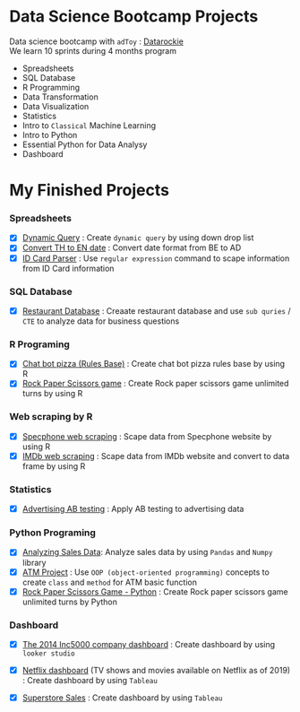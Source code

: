 # Data Science Bootcamp Projects
Data science bootcamp with `adToy` : [Datarockie](https://web.facebook.com/datarockie)  
  We learn 10 sprints during 4 months program

- Spreadsheets
- SQL Database
- R Programming
- Data Transformation
- Data Visualization
- Statistics
- Intro to `Classical` Machine Learning
- Intro to Python
- Essential Python for Data Analysy
- Dashboard

# My Finished Projects
### Spreadsheets
- [x] [Dynamic Query](Spreadsheets/Project%20Dynamic%20Query.pdf) : Create `dynamic query` by using down drop list
- [x] [Convert TH to EN date](Spreadsheets/Project%20Convert%20TH%20to%20EN%20Date.pdf) : Convert date format from BE to AD
- [x] [ID Card Parser](Spreadsheets/Project%20ID%20Card%20Parser.pdf) : Use `regular expression` command to scape information from ID Card information
### SQL Database
- [x] [Restaurant Database](SQL%20database/restaurant.sql) : Creaate restaurant database and use `sub quries` / `CTE` to analyze data for business questions
### R Programing
- [x] [Chat bot pizza (Rules Base)](R%20Programming/ChatBotPizza.r) : Create chat bot pizza rules base by using R
- [x] [Rock Paper Scissors game](R%20Programming/rockpaperscissors.r) : Create Rock paper scissors game unlimited turns by using R
### Web scraping by R
- [x] [Specphone web scraping](main/Web%20scraping/Mini%20project%20Web%20scraping%20-%20Specphone.pdf) : Scape data from Specphone website by using R
- [x] [IMDb web scraping](main/Web%20scraping/Mini%20project%20Web%20scraping%20-%20IMDB.pdf) : Scape data from IMDb website and convert to data frame by using R
### Statistics
- [x] [Advertising AB testing](Statistics/RCT%20%26%20AB%20Test%20Sample%20-%20Independent%20T-Test.pdf) : Apply AB testing to advertising data
### Python Programing
- [x] [Analyzing Sales Data](Python/Course%20Pandas%20Foundation%20-%20Final%20Project.ipynb): Analyze sales data by using `Pandas` and `Numpy` library
- [x] [ATM Project](Python/ATM%20Project%20-%20OOP.ipynb) : Use `OOP (object-oriented programming)` concepts to create `class` and `method` for ATM basic function
- [x] [Rock Paper Scissors Game - Python](Python/Rock%20Paper%20Scissors%20-%20Python.ipynb) : Create Rock paper scissors game unlimited turns by Python
### Dashboard
- [x] [The 2014 Inc5000 company dashboard](https://lookerstudio.google.com/reporting/beb3cef1-c75f-4184-a9ff-4dd0b96b7245) : Create dashboard by using `looker studio`
- [x] [Netflix dashboard](https://public.tableau.com/views/NetflixTVshowsandmoviesavailableonNetflixasof2019/NetflixDashboard_1?:language=en-US&:display_count=n&:origin=viz_share_link) (TV shows and movies available on Netflix as of 2019) : Create dashboard by using `Tableau`
- [x] [Superstore Sales](https://public.tableau.com/views/MyFirstTableau_16743604725430/SuperstoresalesDashboard?:language=en-US&:display_count=n&:origin=viz_share_link) : Create dashboard by using `Tableau`


